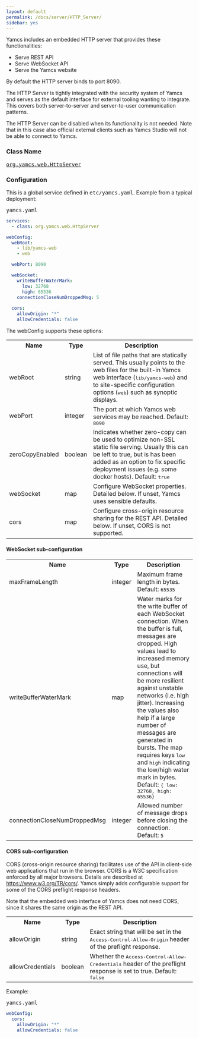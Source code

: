 ```yaml
---
layout: default
permalink: /docs/server/HTTP_Server/
sidebar: yes
---
```


Yamcs includes an embedded HTTP server that provides these functionalities:

* Serve REST API
* Serve WebSocket API
* Serve the Yamcs website

By default the HTTP server binds to port 8090.

The HTTP Server is tightly integrated with the security system of Yamcs and serves as the default interface for external tooling wanting to integrate. This covers both server-to-server and server-to-user communication patterns.

The HTTP Server can be disabled when its functionality is not needed. Note that in this case also official external clients such as Yamcs Studio will not be able to connect to Yamcs.

### Class Name
[<tt>org.yamcs.web.HttpServer</tt>](https://javadoc.io/page/org.yamcs/yamcs-core/latest/org/yamcs/web/HttpServer.html)

### Configuration

This is a global service defined in <tt>etc/yamcs.yaml</tt>. Example from a typical deployment:

<pre class="r header">yamcs.yaml</pre>
```yaml
services:
  - class: org.yamcs.web.HttpServer

webConfig:
  webRoot:
    - lib/yamcs-web
    - web

  webPort: 8090

  webSocket:
    writeBufferWaterMark:
      low: 32768
      high: 65536
    connectionCloseNumDroppedMsg: 5
  
  cors:
    allowOrigin: "*"
    allowCredentials: false
```

The webConfig supports these options:

<table class="inline">
  <tr>
    <th>Name</th>
    <th>Type</th>
    <th>Description</th>
  </tr>
  <tr>
    <td class="code">webRoot</td>
    <td class="code">string</td>
    <td>List of file paths that are statically served. This usually points to the web files for the built-in Yamcs web interface (<tt>lib/yamcs-web</tt>) and to site-specific configuration options (<tt>web</tt>) such as synoptic displays.</td>
  </tr>
  <tr>
    <td class="code">webPort</td>
    <td class="code">integer</td>
    <td>The port at which Yamcs web services may be reached. Default: <tt>8090</tt></td>
  </tr>
  <tr>
    <td class="code">zeroCopyEnabled</td>
    <td class="code">boolean</td>
    <td>Indicates whether zero-copy can be used to optimize non-SSL static file serving. Usually this can be left to true, but is has been added as an option to fix specific deployment issues (e.g. some docker hosts). Default: <tt>true</tt></td>
  </tr>
  <tr>
    <td class="code">webSocket</td>
    <td class="code">map</td>
    <td>Configure WebSocket properties. Detailed below. If unset, Yamcs uses sensible defaults.</td>
  </tr>
  <tr>
    <td class="code">cors</td>
    <td class="code">map</td>
    <td>Configure cross-origin resource sharing for the REST API. Detailed below. If unset, CORS is not supported.</td>
  </tr>
</table>


#### WebSocket sub-configuration

<table class="inline">
  <tr>
    <th>Name</th>
    <th>Type</th>
    <th>Description</th>
  </tr>
  <tr>
    <td class="code">maxFrameLength</td>
    <td class="code">integer</td>
    <td>Maximum frame length in bytes. Default: <tt>65535</tt></td>
  </tr>
  <tr>
    <td class="code">writeBufferWaterMark</td>
    <td class="code">map</td>
    <td>Water marks for the write buffer of each WebSocket connection. When the buffer is full, messages are dropped. High values lead to increased memory use, but connections will be more resilient against unstable networks (i.e. high jitter). Increasing the values also help if a large number of messages are generated in bursts. The map requires keys <tt>low</tt> and <tt>high</tt> indicating the low/high water mark in bytes.<br>
    Default: <tt>{ low: 32768, high: 65536}</tt></td>
  </tr>
  <tr>
    <td class="code">connectionCloseNumDroppedMsg</td>
    <td class="code">integer</td>
    <td>Allowed number of message drops before closing the connection. Default: <tt>5</tt></td>
  </tr>
</table>

#### CORS sub-configuration

CORS (cross-origin resource sharing) facilitates use of the API in client-side web applications that run in the browser. CORS is a W3C specification enforced by all major browsers. Details are described at <a href="https://www.w3.org/TR/cors/">https://www.w3.org/TR/cors/</a>. Yamcs simply adds configurable support for some of the CORS preflight response headers.

Note that the embedded web interface of Yamcs does not need CORS, since it shares the same origin as the REST API.

<table class="inline">
  <tr>
    <th>Name</th>
    <th>Type</th>
    <th>Description</th>
  </tr>
  <tr>
    <td class="code">allowOrigin</td>
    <td class="code">string</td>
    <td>Exact string that will be set in the <tt>Access-Control-Allow-Origin</tt> header of the preflight response.</td>
  </tr>
  <tr>
    <td class="code">allowCredentials</td>
    <td class="code">boolean</td>
    <td>Whether the <tt>Access-Control-Allow-Credentials</tt> header of the preflight response is set to true. Default: <tt>false</tt></td>
  </tr>
</table>

Example:

<pre class="r header">yamcs.yaml</pre>
```yaml
webConfig:
  cors:
    allowOrigin: "*"
    allowCredentials: false
```
